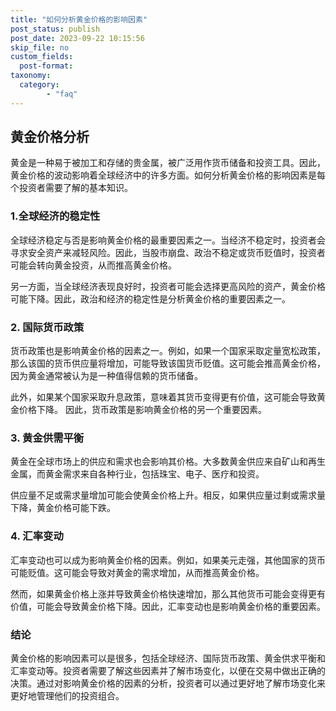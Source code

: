 ```yaml
---
title: "如何分析黄金价格的影响因素"
post_status: publish
post_date: 2023-09-22 10:15:56
skip_file: no
custom_fields: 
  post-format: 
taxonomy:
  category:
        - "faq"
---
```


## 黄金价格分析

黄金是一种易于被加工和存储的贵金属，被广泛用作货币储备和投资工具。因此，黄金价格的波动影响着全球经济中的许多方面。如何分析黄金价格的影响因素是每个投资者需要了解的基本知识。

### 1.全球经济的稳定性

全球经济稳定与否是影响黄金价格的最重要因素之一。当经济不稳定时，投资者会寻求安全资产来减轻风险。因此，当股市崩盘、政治不稳定或货币贬值时，投资者可能会转向黄金投资，从而推高黄金价格。

另一方面，当全球经济表现良好时，投资者可能会选择更高风险的资产，黄金价格可能下降。因此，政治和经济的稳定性是分析黄金价格的重要因素之一。

### 2. 国际货币政策

货币政策也是影响黄金价格的因素之一。例如，如果一个国家采取定量宽松政策，那么该国的货币供应量将增加，可能导致该国货币贬值。这可能会推高黄金价格，因为黄金通常被认为是一种值得信赖的货币储备。

此外，如果某个国家采取升息政策，意味着其货币变得更有价值，这可能会导致黄金价格下降。 因此，货币政策是影响黄金价格的另一个重要因素。

### 3. 黄金供需平衡

黄金在全球市场上的供应和需求也会影响其价格。大多数黄金供应来自矿山和再生金属，而黄金需求来自各种行业，包括珠宝、电子、医疗和投资。

供应量不足或需求量增加可能会使黄金价格上升。相反，如果供应量过剩或需求量下降，黄金价格可能下跌。

### 4. 汇率变动

汇率变动也可以成为影响黄金价格的因素。例如，如果美元走强，其他国家的货币可能贬值。这可能会导致对黄金的需求增加，从而推高黄金价格。

然而，如果黄金价格上涨并导致黄金价格快速增加，那么其他货币可能会变得更有价值，可能会导致黄金价格下降。因此，汇率变动也是影响黄金价格的重要因素。

### 结论

黄金价格的影响因素可以是很多，包括全球经济、国际货币政策、黄金供求平衡和汇率变动等。投资者需要了解这些因素并了解市场变化，以便在交易中做出正确的决策。通过对影响黄金价格的因素的分析，投资者可以通过更好地了解市场变化来更好地管理他们的投资组合。
